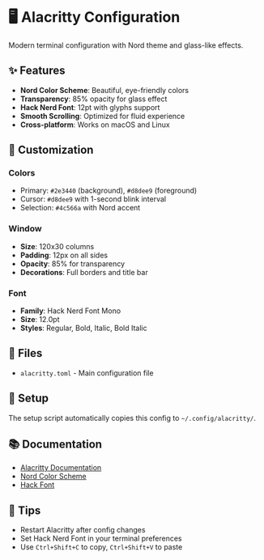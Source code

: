 # 🖥️ Alacritty Configuration

Modern terminal configuration with Nord theme and glass-like effects.

## ✨ Features

- **Nord Color Scheme**: Beautiful, eye-friendly colors
- **Transparency**: 85% opacity for glass effect
- **Hack Nerd Font**: 12pt with glyphs support
- **Smooth Scrolling**: Optimized for fluid experience
- **Cross-platform**: Works on macOS and Linux

## 🎨 Customization

### Colors
- Primary: `#2e3440` (background), `#d8dee9` (foreground)
- Cursor: `#d8dee9` with 1-second blink interval
- Selection: `#4c566a` with Nord accent

### Window
- **Size**: 120x30 columns
- **Padding**: 12px on all sides
- **Opacity**: 85% for transparency
- **Decorations**: Full borders and title bar

### Font
- **Family**: Hack Nerd Font Mono
- **Size**: 12.0pt
- **Styles**: Regular, Bold, Italic, Bold Italic

## 📁 Files

- `alacritty.toml` - Main configuration file

## 🔧 Setup

The setup script automatically copies this config to `~/.config/alacritty/`.

## 📚 Documentation

- [Alacritty Documentation](https://github.com/alacritty/alacritty)
- [Nord Color Scheme](https://www.nordtheme.com/)
- [Hack Font](https://sourcefoundry.org/hack/)

## 🎯 Tips

- Restart Alacritty after config changes
- Set Hack Nerd Font in your terminal preferences
- Use `Ctrl+Shift+C` to copy, `Ctrl+Shift+V` to paste
